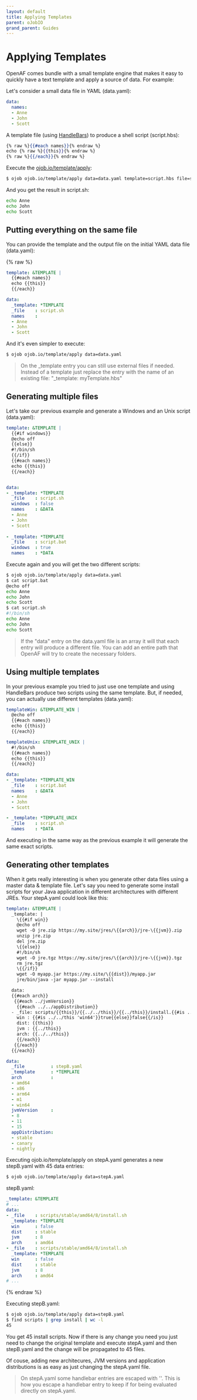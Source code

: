```yaml
---
layout: default
title: Applying Templates
parent: oJobIO
grand_parent: Guides
---
```


# Applying Templates

OpenAF comes bundle with a small template engine that makes it easy to quickly have a text template and apply a source of data. For example:

Let's consider a small data file in YAML (data.yaml):

````yaml
data:
  names:
  - Anne
  - John
  - Scott
````

A template file (using [HandleBars](https://handlebarsjs.com/guide/)) to produce a shell script (script.hbs):

````handlebars
{% raw %}{{#each names}}{% endraw %}
echo {% raw %}{{this}}{% endraw %}
{% raw %}{{/each}}{% endraw %}
````

Execute the [ojob.io/template/apply](https://ojob.io/template/apply.md):

````bash
$ ojob ojob.io/template/apply data=data.yaml template=script.hbs file=script.sh
````

And you get the result in script.sh:

````bash
echo Anne
echo John
echo Scott 
````

## Putting everything on the same file

You can provide the template and the output file on the initial YAML data file (data.yaml):

{% raw %}
````yaml
template: &TEMPLATE |
  {{#each names}}
  echo {{this}}
  {{/each}}

data:
  _template: *TEMPLATE
  _file    : script.sh
  names    :
  - Anne
  - John
  - Scott
````

And it's even simpler to execute:

````sh
$ ojob ojob.io/template/apply data=data.yaml
````

> On the _template entry you can still use external files if needed. Instead of a template just replace the entry with the name of an existing file: "_template: myTemplate.hbs"

## Generating multiple files

Let's take our previous example and generate a Windows and an Unix script (data.yaml):

````yaml
template: &TEMPLATE |
  {{#if windows}}
  @echo off
  {{else}}
  #!/bin/sh
  {{/if}}
  {{#each names}}
  echo {{this}}
  {{/each}}


data:
- _template: *TEMPLATE
  _file    : script.sh
  windows  : false
  names    : &DATA
  - Anne
  - John
  - Scott
  
- _template: *TEMPLATE
  _file    : script.bat
  windows  : true
  names    : *DATA
````

Execute again and you will get the two different scripts:

````sh
$ ojob ojob.io/template/apply data=data.yaml
$ cat script.bat
@echo off
echo Anne
echo John
echo Scott
$ cat script.sh
#!/bin/sh
echo Anne
echo John
echo Scott
````

> If the "data" entry on the data.yaml file is an array it will that each entry will produce a different file. You can add an entire path that OpenAF will try to create the necessary folders.

## Using multiple templates

In your previous example you tried to just use one template and using HandleBars produce two scripts using the same template. But, if needed, you can actually use different templates (data.yaml):

````yaml
templateWin: &TEMPLATE_WIN |
  @echo off
  {{#each names}}
  echo {{this}}
  {{/each}}

templateUnix: &TEMPLATE_UNIX |
  #!/bin/sh
  {{#each names}}
  echo {{this}}
  {{/each}}

data:
- _template: *TEMPLATE_WIN
  _file    : script.bat
  names    : &DATA
  - Anne
  - John
  - Scott

- _template: *TEMPLATE_UNIX
  _file    : script.sh
  names    : *DATA
````

And executing in the same way as the previous example it will generate the same exact scripts.

## Generating other templates

When it gets really interesting is when you generate other data files using a master data & template file. Let's say you need to generate some install scripts for your Java application in different architectures with different JREs. Your stepA.yaml could look like this:

````yaml
template: &TEMPLATE |
  _template: |
    \{{#if win}}
    @echo off
    wget -O jre.zip https://my.site/jres/\{{arch}}/jre-\{{jvm}}.zip
    unzip jre.zip
    del jre.zip
    \{{else}}
    #!/bin/sh
    wget -O jre.tgz https://my.site/jres/\{{arch}}/jre-\{{jvm}}.tgz
    rm jre.tgz
    \{{/if}}
    wget -O myapp.jar https://my.site/\{{dist}}/myapp.jar
    jre/bin/java -jar myapp.jar --install

  data:
  {{#each arch}}
   {{#each ../jvmVersion}}
    {{#each ../../appDistribution}}
  - _file: scripts/{{this}}/{{../../this}}/{{../this}}/install.{{#is ../../this 'win64'}}bat{{else}}sh{{/is}}
    win : {{#is ../../this 'win64'}}true{{else}}false{{/is}}
    dist: {{this}}
    jvm : {{../this}}
    arch: {{../../this}}
    {{/each}}
   {{/each}}
  {{/each}}

data:
  _file          : stepB.yaml
  _template      : *TEMPLATE
  arch           :
  - amd64
  - x86
  - arm64
  - m1
  - win64
  jvmVersion     :
  - 8
  - 11
  - 15
  appDistribution:
  - stable
  - canary
  - nightly
````

Executing ojob.io/template/apply on stepA.yaml generates a new stepB.yaml with 45 data entries:

````sh
$ ojob ojob.io/template/apply data=stepA.yaml
````

stepB.yaml:

````yaml
_template: &TEMPLATE
# ...
data: 
- _file    : scripts/stable/amd64/8/install.sh
  _template: *TEMPLATE
  win      : false
  dist     : stable
  jvm      : 8
  arch     : amd64
- _file    : scripts/stable/amd64/8/install.sh
  _template: *TEMPLATE
  win      : false
  dist     : stable
  jvm      : 8
  arch     : amd64
# ...
````
{% endraw %}

Executing stepB.yaml:

````sh
$ ojob ojob.io/template/apply data=stepB.yaml
$ find scripts | grep install | wc -l
45
````

You get 45 install scripts. Now if there is any change you need you just need to change the original template and execute stepA.yaml and then stepB.yaml and the change will be propagated to 45 files. 

Of couse, adding new architecures, JVM versions and application distributions is as easy as just changing the stepA.yaml file.

> On stepA.yaml some handlebar entries are escaped with '\'. This is how you escape a handlebar entry to keep if for being evaluated directly on stepA.yaml.


